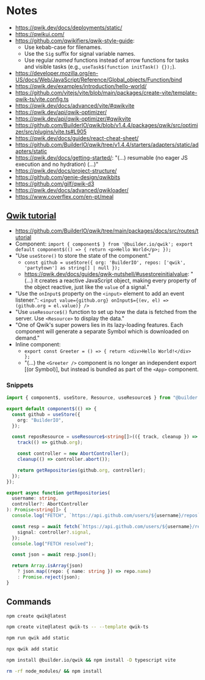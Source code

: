 # Notes

- https://qwik.dev/docs/deployments/static/
- https://qwikui.com/
- https://github.com/qwikifiers/qwik-style-guide:
  - Use kebab-case for filenames.
  - Use the `Sig` suffix for signal variable names.
  - Use regular _named_ functions instead of arrow functions for tasks and visible tasks (e.g., `useTask$(function initTask() {});`).
- https://developer.mozilla.org/en-US/docs/Web/JavaScript/Reference/Global_objects/Function/bind
- https://qwik.dev/examples/introduction/hello-world/
- https://github.com/vitejs/vite/blob/main/packages/create-vite/template-qwik-ts/vite.config.ts
- https://qwik.dev/docs/advanced/vite/#qwikvite
- https://qwik.dev/api/qwik-optimizer/
- https://qwik.dev/api/qwik-optimizer/#qwikvite
- https://github.com/BuilderIO/qwik/blob/v1.4.4/packages/qwik/src/optimizer/src/plugins/vite.ts#L905
- https://qwik.dev/docs/guides/react-cheat-sheet/
- https://github.com/BuilderIO/qwik/tree/v1.4.4/starters/adapters/static/adapters/static
- https://qwik.dev/docs/getting-started/: "(...) resumable (no eager JS execution and no hydration) (...)"
- https://qwik.dev/docs/project-structure/
- https://github.com/genie-design/qwikbits
- https://github.com/gilf/qwik-d3
- https://qwik.dev/docs/advanced/qwikloader/
- https://www.coverflex.com/en-pt/meal

## [Qwik tutorial](https://qwik.dev/tutorial/welcome/overview/)

- https://github.com/BuilderIO/qwik/tree/main/packages/docs/src/routes/tutorial
- Component: `import { component$ } from '@builder.io/qwik'; export default component$(() => { return <p>Hello World</p>; });`
- "Use `useStore()` to store the state of the component."
  - `const github = useStore({ org: 'BuilderIO', repos: ['qwik', 'partytown'] as string[] | null });`
  - https://qwik.dev/docs/guides/qwik-nutshell/#usestoreinitialvalue: "(...) it creates a reactive JavaScript object, making every property of the object reactive, just like the `value` of a signal."
- "Use the `onInput$` property on the `<input>` element to add an event listener.": `<input value={github.org} onInput$={(ev, el) => (github.org = el.value)} />`
- "Use `useResource$()` function to set up how the data is fetched from the server. Use `<Resource>` to display the data."
- "One of Qwik's super powers lies in its lazy-loading features. Each component will generate a separate Symbol which is downloaded on demand."
- Inline component:
  - `export const Greeter = () => { return <div>Hello World!</div> };`
  - "(...) the `<Greeter />` component is no longer an independent export [(or Symbol)], but instead is bundled as part of the `<App>` component.

### Snippets

```ts
import { component$, useStore, Resource, useResource$ } from "@builder.io/qwik";

export default component$(() => {
  const github = useStore({
    org: "BuilderIO",
  });

  const reposResource = useResource$<string[]>(({ track, cleanup }) => {
    track(() => github.org);

    const controller = new AbortController();
    cleanup(() => controller.abort());

    return getRepositories(github.org, controller);
  });
});

export async function getRepositories(
  username: string,
  controller?: AbortController
): Promise<string[]> {
  console.log("FETCH", `https://api.github.com/users/${username}/repos`);

  const resp = await fetch(`https://api.github.com/users/${username}/repos`, {
    signal: controller?.signal,
  });
  console.log("FETCH resolved");

  const json = await resp.json();

  return Array.isArray(json)
    ? json.map((repo: { name: string }) => repo.name)
    : Promise.reject(json);
}
```

## Commands

```bash
npm create qwik@latest
```

```bash
npm create vite@latest qwik-ts -- --template qwik-ts
```

```bash
npm run qwik add static
```

```bash
npx qwik add static
```

```bash
npm install @builder.io/qwik && npm install -D typescript vite
```

```bash
rm -rf node_modules/ && npm install
```

